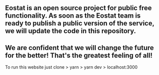 ## Eostat is an open source project for public free functionality. As soon as the Eostat team is ready to publish a public version of the service, we will update the code in this repository.

## We are confident that we will change the future for the better! That's the greatest feeling of all!

To run this website just clone > yarn > yarn dev > localhost:3000
